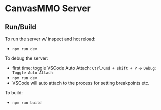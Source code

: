 # CanvasMMO Server

## Run/Build

To run the server w/ inspect and hot reload:
- `npm run dev`

To debug the server:
- first time: toggle VSCode Auto Attach: `Ctrl/Cmd + shift + P` -> `Debug: Toggle Auto Attach`
- `npm run dev`
- VSCode will auto attach to the process for setting breakpoints etc.

To build:
- `npm run build`
